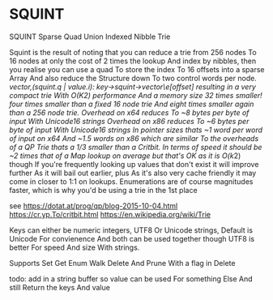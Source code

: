 # SQUINT

SQUINT Sparse Quad Union Indexed Nibble Trie

Squint is the result of noting that you can reduce a trie from 256 nodes To 16 nodes
at only the cost of 2 times the lookup And index by nibbles, then you realise you can
use a quad To store the index To 16 offsets into a sparse Array And also reduce the Structure
down To two control words per node. *vector,(squint.q | value.i): key->squint->*vector\e[offset]
resulting in a very compact trie With O(K*2) performance And a memory size 32 times smaller!
four times smaller than a fixed 16 node trie And eight times smaller again than a 256 node trie.
Overhead on x64 reduces To ~8 bytes per byte of input With Unicode16 strings
Overhead on x86 reduces To ~6 bytes per byte of input With Unicode16 strings
In pointer sizes thats ~1 word per word of input on x64 And ~1.5 words on x86
which are similar To the overheads of a QP Trie thats a 1/3 smaller than a Critbit.
In terms of speed it should be ~2 times that of a Map lookup on average but that's OK as it is O(k*2)
though If you're frequently looking up values that don't exist it will improve further As it will bail
out earlier, plus As it's also very cache friendly it may come in closer to 1:1 on lookups.
Enumerations are of course magnitudes faster, which is why you'd be using a trie in the 1st place

see https://dotat.at/prog/qp/blog-2015-10-04.html
    https://cr.yp.To/critbit.html
    https://en.wikipedia.org/wiki/Trie

Keys can either be numeric integers, UTF8 Or Unicode strings, Default is Unicode For convienence
And both can be used together though UTF8 is better For speed And size With strings.

Supports Set Get Enum Walk Delete And Prune With a flag in Delete

todo: add in a string buffer so value can be used For something Else And still Return the keys And value
